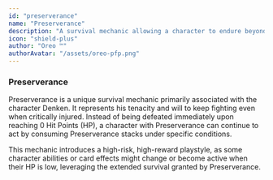 ```yaml
---
id: "preserverance"
name: "Preserverance"
description: "A survival mechanic allowing a character to endure beyond 0 HP by consuming stacks."
icon: "shield-plus"
author: "Oreo ™️"
authorAvatar: "/assets/oreo-pfp.png"
---
```


### Preserverance

Preserverance is a unique survival mechanic primarily associated with the character Denken. It represents his tenacity and will to keep fighting even when critically injured. Instead of being defeated immediately upon reaching 0 Hit Points (HP), a character with Preserverance can continue to act by consuming Preserverance stacks under specific conditions.

This mechanic introduces a high-risk, high-reward playstyle, as some character abilities or card effects might change or become active when their HP is low, leveraging the extended survival granted by Preserverance.